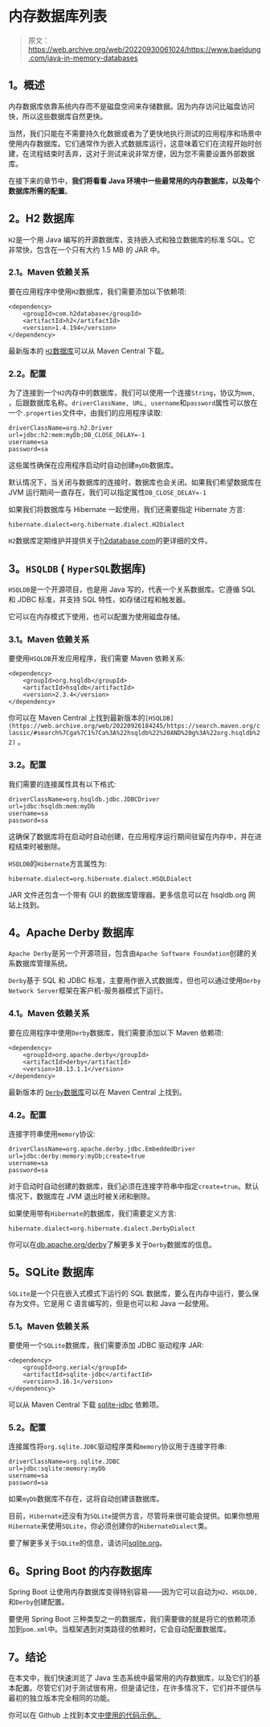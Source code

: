 # 内存数据库列表

> 原文：<https://web.archive.org/web/20220930061024/https://www.baeldung.com/java-in-memory-databases>

## 1。概述

内存数据库依靠系统内存而不是磁盘空间来存储数据。因为内存访问比磁盘访问快，所以这些数据库自然更快。

当然，我们只能在不需要持久化数据或者为了更快地执行测试的应用程序和场景中使用内存数据库。它们通常作为嵌入式数据库运行，这意味着它们在流程开始时创建，在流程结束时丢弃，这对于测试来说非常方便，因为您不需要设置外部数据库。

在接下来的章节中，**我们将看看 Java 环境中一些最常用的内存数据库，以及每个数据库所需的配置**。

## 2。H2 数据库

`H2`是一个用 Java 编写的开源数据库，支持嵌入式和独立数据库的标准 SQL。它非常快，包含在一个只有大约 1.5 MB 的 JAR 中。

### 2.1。Maven 依赖关系

要在应用程序中使用`H2`数据库，我们需要添加以下依赖项:

```
<dependency>
    <groupId>com.h2database</groupId>
    <artifactId>h2</artifactId>
    <version>1.4.194</version>
</dependency>
```

最新版本的 [`H2`数据库](https://web.archive.org/web/20220926184245/https://search.maven.org/classic/#search%7Cga%7C1%7Ca%3A%22h2%22%20AND%20g%3A%22com.h2database%22)可以从 Maven Central 下载。

### 2.2。配置

为了连接到一个`H2`内存中的数据库，我们可以使用一个连接`String`，协议为`mem,` ，后跟数据库名称。`driverClassName, URL, username`和`password`属性可以放在一个`.properties`文件中，由我们的应用程序读取:

```
driverClassName=org.h2.Driver
url=jdbc:h2:mem:myDb;DB_CLOSE_DELAY=-1
username=sa
password=sa
```

这些属性确保在应用程序启动时自动创建`myDb`数据库。

默认情况下，当关闭与数据库的连接时，数据库也会关闭。如果我们希望数据库在 JVM 运行期间一直存在，我们可以指定属性`DB_CLOSE_DELAY=-1`

如果我们将数据库与 Hibernate 一起使用，我们还需要指定 Hibernate 方言:

```
hibernate.dialect=org.hibernate.dialect.H2Dialect
```

`H2`数据库定期维护并提供关于[h2database.com](https://web.archive.org/web/20220926184245/http://www.h2database.com/html/main.html)的更详细的文件。

## 3。`HSQLDB` ( `HyperSQL`数据库)

`HSQLDB`是一个开源项目，也是用 Java 写的，代表一个关系数据库。它遵循 SQL 和 JDBC 标准，并支持 SQL 特性，如存储过程和触发器。

它可以在内存模式下使用，也可以配置为使用磁盘存储。

### 3.1。Maven 依赖关系

要使用`HSQLDB`开发应用程序，我们需要 Maven 依赖关系:

```
<dependency>
    <groupId>org.hsqldb</groupId>
    <artifactId>hsqldb</artifactId>
    <version>2.3.4</version>
</dependency>
```

你可以在 Maven Central 上找到最新版本的`[HSQLDB](https://web.archive.org/web/20220926184245/https://search.maven.org/classic/#search%7Cga%7C1%7Ca%3A%22hsqldb%22%20AND%20g%3A%22org.hsqldb%22)` 。

### 3.2。配置

我们需要的连接属性具有以下格式:

```
driverClassName=org.hsqldb.jdbc.JDBCDriver
url=jdbc:hsqldb:mem:myDb
username=sa
password=sa
```

这确保了数据库将在启动时自动创建，在应用程序运行期间驻留在内存中，并在进程结束时被删除。

`HSQLDB`的`Hibernate`方言属性为:

```
hibernate.dialect=org.hibernate.dialect.HSQLDialect
```

JAR 文件还包含一个带有 GUI 的数据库管理器。更多信息可以在 hsqldb.org 网站上找到。

## 4。Apache Derby 数据库

`Apache Derby`是另一个开源项目，包含由`Apache Software Foundation`创建的关系数据库管理系统。

`Derby`基于 SQL 和 JDBC 标准，主要用作嵌入式数据库，但也可以通过使用`Derby Network Server`框架在客户机-服务器模式下运行。

### 4.1。Maven 依赖关系

要在应用程序中使用`Derby`数据库，我们需要添加以下 Maven 依赖项:

```
<dependency>
    <groupId>org.apache.derby</groupId>
    <artifactId>derby</artifactId>
    <version>10.13.1.1</version>
</dependency>
```

最新版本的 [`Derby`数据库](https://web.archive.org/web/20220926184245/https://search.maven.org/classic/#search%7Cga%7C1%7Ca%3A%22derby%22%20AND%20g%3A%22org.apache.derby%22)可以在 Maven Central 上找到。

### 4.2。配置

连接字符串使用`memory`协议:

```
driverClassName=org.apache.derby.jdbc.EmbeddedDriver
url=jdbc:derby:memory:myDb;create=true
username=sa
password=sa
```

对于启动时自动创建的数据库，我们必须在连接字符串中指定`create=true`。默认情况下，数据库在 JVM 退出时被关闭和删除。

如果使用带有`Hibernate`的数据库，我们需要定义方言:

```
hibernate.dialect=org.hibernate.dialect.DerbyDialect
```

你可以在[db.apache.org/derby](https://web.archive.org/web/20220926184245/https://db.apache.org/derby/)了解更多关于`Derby`数据库的信息。

## 5。SQLite 数据库

`SQLite`是一个只在嵌入式模式下运行的 SQL 数据库，要么在内存中运行，要么保存为文件。它是用 C 语言编写的，但是也可以和 Java 一起使用。

### 5.1。Maven 依赖关系

要使用一个`SQLite`数据库，我们需要添加 JDBC 驱动程序 JAR:

```
<dependency>
    <groupId>org.xerial</groupId>
    <artifactId>sqlite-jdbc</artifactId>
    <version>3.16.1</version>
</dependency>
```

可以从 Maven Central 下载 [sqlite-jdbc](https://web.archive.org/web/20220926184245/https://search.maven.org/classic/#search%7Cga%7C1%7Ca%3A%22sqlite-jdbc%22%20AND%20g%3A%22org.xerial%22) 依赖项。

### 5.2。配置

连接属性将`org.sqlite.JDBC`驱动程序类和`memory`协议用于连接字符串:

```
driverClassName=org.sqlite.JDBC
url=jdbc:sqlite:memory:myDb
username=sa
password=sa
```

如果`myDb`数据库不存在，这将自动创建该数据库。

目前，`Hibernate`还没有为`SQLite`提供方言，尽管将来很可能会提供。如果你想用`Hibernate`来使用`SQLite`，你必须创建你的`HibernateDialect`类。

要了解更多关于`SQLite`的信息，请访问[sqlite.org](https://web.archive.org/web/20220926184245/https://www.sqlite.org/index.html)。

## 6。Spring Boot 的内存数据库

Spring Boot 让使用内存数据库变得特别容易——因为它可以自动为`H2`、`HSQLDB,`和`Derby`创建配置。

要使用 Spring Boot 三种类型之一的数据库，我们需要做的就是将它的依赖项添加到`pom.xml`中。当框架遇到对类路径的依赖时，它会自动配置数据库。

## 7。结论

在本文中，我们快速浏览了 Java 生态系统中最常用的内存数据库，以及它们的基本配置。尽管它们对于测试很有用，但是请记住，在许多情况下，它们并不提供与最初的独立版本完全相同的功能。

你可以在 Github 上找到本文[中使用的代码示例。](https://web.archive.org/web/20220926184245/https://github.com/eugenp/tutorials/tree/master/persistence-modules/spring-boot-persistence-2)